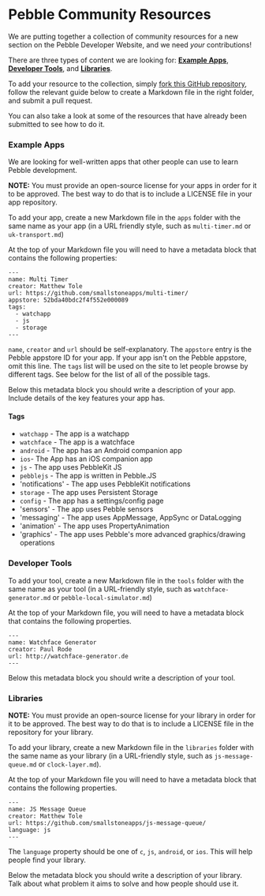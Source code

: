 # Pebble Community Resources

We are putting together a collection of community resources for a new section on the Pebble Developer Website, and we need *your* contributions!

There are three types of content we are looking for: **[Example Apps](#example-apps)**, **[Developer Tools](#developer-tools)**, and **[Libraries](#libraries)**.

To add your resource to the collection, simply [fork this GitHub repository][fork], follow the relevant guide below to create a Markdown file in the right folder, and submit a pull request. 

You can also take a look at some of the resources that have already been submitted to see how to do it.

### Example Apps

We are looking for well-written apps that other people can use to learn Pebble development.

**NOTE:** You must provide an open-source license for your apps in order for it to be approved. The best way to do that is to include a LICENSE file in your app repository.

To add your app, create a new Markdown file in the `apps` folder with the same name as your app (in a URL friendly style, such as `multi-timer.md` or `uk-transport.md`)

At the top of your Markdown file you will need to have a metadata block that contains the following properties:

```
---
name: Multi Timer
creator: Matthew Tole
url: https://github.com/smallstoneapps/multi-timer/
appstore: 52bda40bdc2f4f552e000089
tags:
  - watchapp
  - js
  - storage
---
```

`name`, `creator` and `url` should be self-explanatory. The `appstore` entry is the Pebble appstore ID for your app. If your app isn't on the Pebble appstore, omit this line. The `tags` list will be used on the site to let people browse by different tags. See below for the list of all of the possible tags.

Below this metadata block you should write a description of your app. Include details of the key features your app has.

#### Tags

- `watchapp` - The app is a watchapp
- `watchface` - The app is a watchface
- `android` - The app has an Android companion app
- `ios`- The App has an iOS companion app
- `js` - The app uses PebbleKit JS
- `pebblejs` - The app is written in Pebble.JS
- 'notifications' - The app uses PebbleKit notifications
- `storage` - The app uses Persistent Storage
- `config` - The app has a settings/config page
- 'sensors' - The app uses Pebble sensors
- 'messaging' - The app uses AppMessage, AppSync or DataLogging
- 'animation' - The app uses PropertyAnimation
- 'graphics' - The app uses Pebble's more advanced graphics/drawing operations

### Developer Tools

To add your tool, create a new Markdown file in the `tools` folder with the same name as your tool (in a URL-friendly style, such as `watchface-generator.md` or `pebble-local-simulator.md`)

At the top of your Markdown file, you will need to have a metadata block that contains the following properties.

```
---
name: Watchface Generator
creator: Paul Rode
url: http://watchface-generator.de
---
```

Below this metadata block you should write a description of your tool.

### Libraries

**NOTE:** You must provide an open-source license for your library in order for it to be approved. The best way to do that is to include a LICENSE file in the repository for your library.

To add your library, create a new Markdown file in the `libraries` folder with the same name as your library (in a URL-friendly style, such as `js-message-queue.md` or `clock-layer.md`).

At the top of your Markdown file you will need to have a metadata block that contains the following properties.


```
---
name: JS Message Queue
creator: Matthew Tole
url: https://github.com/smallstoneapps/js-message-queue/
language: js
---
```

The `language` property should be one of `c`, `js`, `android`, or `ios`. This will help people find your library.

Below the metadata block you should write a description of your library. Talk about what problem it aims to solve and how people should use it.

[fork]: https://github.com/pebble-hacks/community-resources/fork

